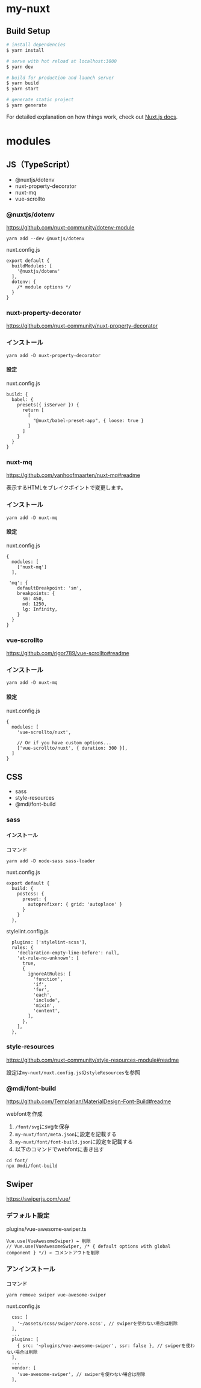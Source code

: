 # my-nuxt

## Build Setup

```bash
# install dependencies
$ yarn install

# serve with hot reload at localhost:3000
$ yarn dev

# build for production and launch server
$ yarn build
$ yarn start

# generate static project
$ yarn generate
```

For detailed explanation on how things work, check out [Nuxt.js docs](https://nuxtjs.org).

# modules

## JS（TypeScript）

* @nuxtjs/dotenv
* nuxt-property-decorator
* nuxt-mq
* vue-scrollto

### @nuxtjs/dotenv

https://github.com/nuxt-community/dotenv-module

```
yarn add --dev @nuxtjs/dotenv
```

nuxt.config.js
```
export default {
  buildModules: [
    '@nuxtjs/dotenv'
  ],
  dotenv: {
    /* module options */
  }
}
```

### nuxt-property-decorator

https://github.com/nuxt-community/nuxt-property-decorator

### インストール
```
yarn add -D nuxt-property-decorator
```

#### 設定

nuxt.config.js
```
build: {
  babel: {
    presets({ isServer }) {
      return [
        [
          "@nuxt/babel-preset-app", { loose: true }
        ]
      ]
    }
  }
}
```

### nuxt-mq

https://github.com/vanhoofmaarten/nuxt-mq#readme

表示するHTMLをブレイクポイントで変更します。

### インストール

```
yarn add -D nuxt-mq
```

#### 設定

nuxt.config.js
```
{
  modules: [
    ['nuxt-mq']
  ],

 'mq': {
    defaultBreakpoint: 'sm',
    breakpoints: {
      sm: 450,
      md: 1250,
      lg: Infinity,
    }
  }
}
```

### vue-scrollto

https://github.com/rigor789/vue-scrollto#readme

### インストール

```
yarn add -D nuxt-mq
```

#### 設定

nuxt.config.js
```
{
  modules: [
    'vue-scrollto/nuxt',

    // Or if you have custom options...
    ['vue-scrollto/nuxt', { duration: 300 }],
  ]
}
```

## CSS

* sass
* style-resources
* @mdi/font-build

### sass

#### インストール

コマンド
```
yarn add -D node-sass sass-loader
```

nuxt.config.js
```
export default {
  build: {
    postcss: {
      preset: {
        autoprefixer: { grid: 'autoplace' }
      }
    }
  },
```

stylelint.config.js
```
  plugins: ['stylelint-scss'],
  rules: {
    'declaration-empty-line-before': null,
    'at-rule-no-unknown': [
      true,
      {
        ignoreAtRules: [
          'function',
          'if',
          'for',
          'each',
          'include',
          'mixin',
          'content',
        ],
      },
    ],
  },
```

### style-resources

https://github.com/nuxt-community/style-resources-module#readme

設定は`my-nuxt/nuxt.config.js`の`styleResources`を参照

### @mdi/font-build

https://github.com/Templarian/MaterialDesign-Font-Build#readme

webfontを作成

1. `/font/svg`にsvgを保存
2. `my-nuxt/font/meta.json`に設定を記載する
3. `my-nuxt/font/font-build.json`に設定を記載する
4. 以下のコマンドでwebfontに書き出す

```
cd font/
npx @mdi/font-build
```

## Swiper

https://swiperjs.com/vue/

### デフォルト設定

plugins/vue-awesome-swiper.ts
```
Vue.use(VueAwesomeSwiper) ← 削除
// Vue.use(VueAwesomeSwiper, /* { default options with global component } */) ← コメントアウトを削除
```

### アンインストール

コマンド
```
yarn remove swiper vue-awesome-swiper
```

nuxt.config.js
```
  css: [
    '~/assets/scss/swiper/core.scss', // swiperを使わない場合は削除
  ],
  ...
  plugins: [
    { src: '~plugins/vue-awesome-swiper', ssr: false }, // swiperを使わない場合は削除
  ],
  ...
  vendor: [
    'vue-awesome-swiper', // swiperを使わない場合は削除
  ],
```
